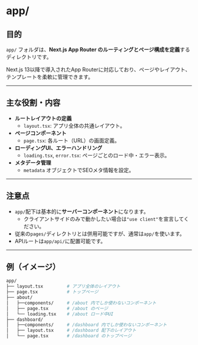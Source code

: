 # app/

## 目的

`app/` フォルダは、**Next.js App Router のルーティングとページ構成を定義**するディレクトリです。

Next.js 13以降で導入されたApp Routerに対応しており、ページやレイアウト、テンプレートを柔軟に管理できます。

---

## 主な役割・内容

- **ルートレイアウトの定義**
  - `layout.tsx`: アプリ全体の共通レイアウト。
- **ページコンポーネント**
  - `page.tsx`: 各ルート（URL）の画面定義。
- **ローディングUI、エラーハンドリング**
  - `loading.tsx`, `error.tsx`: ページごとのロード中・エラー表示。
- **メタデータ管理**
  - `metadata` オブジェクトでSEOメタ情報を設定。

---

## 注意点

- `app/`配下は基本的に**サーバーコンポーネント**になります。
  - クライアントサイドのみで動かしたい場合は`"use client"`を宣言してください。
- 従来の`pages/`ディレクトリとは併用可能ですが、通常は`app/`を使います。
- APIルートは`app/api/`に配置可能です。

---

## 例（イメージ）

```sh
app/
├── layout.tsx         # アプリ全体のレイアウト
├── page.tsx           # トップページ
├── about/
│   ├──components/     # /about 内でしか使わないコンポーネント
│   ├── page.tsx       # /about のページ
│   └── loading.tsx    # /about ロード中UI
├── dashboard/
│   ├──components/     # /dashboard 内でしか使わないコンポーネント
│   ├── layout.tsx     # /dashboard 配下のレイアウト
│   └── page.tsx       # /dashboard のトップページ
```